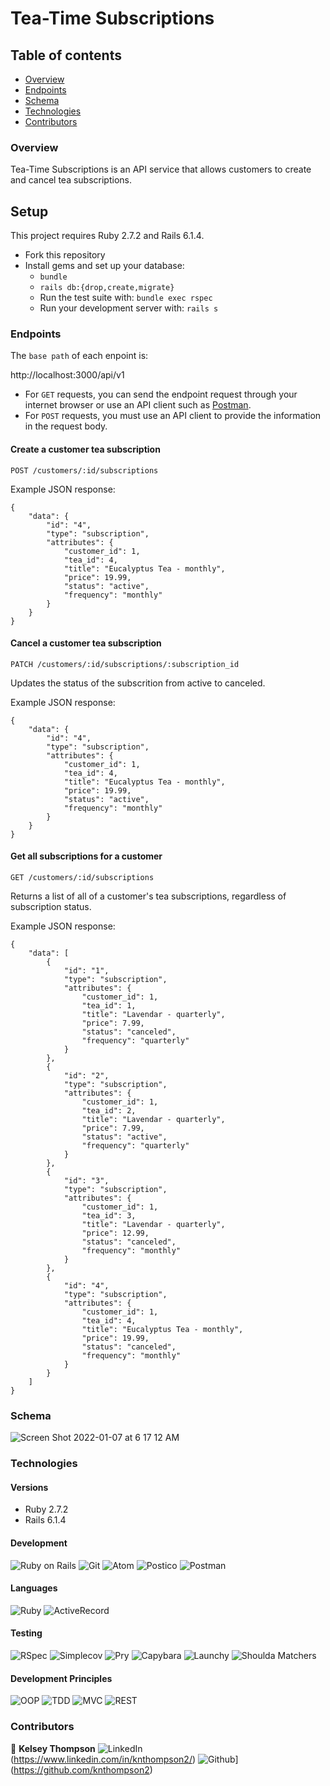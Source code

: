 # Tea-Time Subscriptions

## Table of contents
- [Overview](#overview)
- [Endpoints](#endpoints)
- [Schema](#schema)
- [Technologies](#technologies)
- [Contributors](#contributors)

### Overview

Tea-Time Subscriptions is an API service that allows customers to create and cancel tea subscriptions. 

## Setup

This project requires Ruby 2.7.2 and Rails 6.1.4.
- Fork this repository
- Install gems and set up your database:
  - `bundle`  
  - `rails db:{drop,create,migrate}` 
  - Run the test suite with:  `bundle exec rspec` 
  - Run your development server with: `rails s`

### Endpoints

The `base path` of each enpoint is:

  http://localhost:3000/api/v1
  
  - For `GET` requests, you can send the endpoint request through your internet browser or use an API client such as [Postman](postman).
  - For `POST` requests, you must use an API client to provide the information in the request body. 


#### Create a customer tea subscription

`POST /customers/:id/subscriptions`

Example JSON response:

```
{
    "data": {
        "id": "4",
        "type": "subscription",
        "attributes": {
            "customer_id": 1,
            "tea_id": 4,
            "title": "Eucalyptus Tea - monthly",
            "price": 19.99,
            "status": "active",
            "frequency": "monthly"
        }
    }
}
```

#### Cancel a customer tea subscription

`PATCH /customers/:id/subscriptions/:subscription_id`

Updates the status of the subscrition from active to canceled.

Example JSON response:

```
{
    "data": {
        "id": "4",
        "type": "subscription",
        "attributes": {
            "customer_id": 1,
            "tea_id": 4,
            "title": "Eucalyptus Tea - monthly",
            "price": 19.99,
            "status": "active",
            "frequency": "monthly"
        }
    }
}
```

#### Get all subscriptions for a customer

`GET /customers/:id/subscriptions`

Returns a list of all of a customer's tea subscriptions, regardless of subscription status. 


Example JSON response:

```
{
    "data": [
        {
            "id": "1",
            "type": "subscription",
            "attributes": {
                "customer_id": 1,
                "tea_id": 1,
                "title": "Lavendar - quarterly",
                "price": 7.99,
                "status": "canceled",
                "frequency": "quarterly"
            }
        },
        {
            "id": "2",
            "type": "subscription",
            "attributes": {
                "customer_id": 1,
                "tea_id": 2,
                "title": "Lavendar - quarterly",
                "price": 7.99,
                "status": "active",
                "frequency": "quarterly"
            }
        },
        {
            "id": "3",
            "type": "subscription",
            "attributes": {
                "customer_id": 1,
                "tea_id": 3,
                "title": "Lavendar - quarterly",
                "price": 12.99,
                "status": "canceled",
                "frequency": "monthly"
            }
        },
        {
            "id": "4",
            "type": "subscription",
            "attributes": {
                "customer_id": 1,
                "tea_id": 4,
                "title": "Eucalyptus Tea - monthly",
                "price": 19.99,
                "status": "canceled",
                "frequency": "monthly"
            }
        }
    ]
}

```

### Schema
![Screen Shot 2022-01-07 at 6 17 12 AM](https://user-images.githubusercontent.com/84689917/148549484-4c84b8be-456f-4067-bbc6-a632196874aa.png)

### Technologies

#### Versions
- Ruby 2.7.2
- Rails 6.1.4

#### Development
![Ruby on Rails][ruby-on-rails-badge]
![Git][git-badge]
![Atom][atom-badge]
![Postico][postico-badge]
![Postman][postman-badge]

#### Languages
![Ruby][ruby-badge]
![ActiveRecord][activerecord-badge]

#### Testing
![RSpec][rspec-badge]
![Simplecov][simplecov-badge]
![Pry][pry-badge]
![Capybara][capybara-badge]
![Launchy][launchy-badge]
![Shoulda Matchers][shoulda-matchers-badge]

#### Development Principles
![OOP][oop-badge]
![TDD][tdd-badge]
![MVC][mvc-badge]
![REST][rest-badge]


### Contributors
👤  **Kelsey Thompson**
![LinkedIn][linkedin-badge](https://www.linkedin.com/in/knthompson2/)
![Github][github-badge]](https://github.com/knthompson2)


<!-- Markdown link & img dfn's -->
[linkedin-badge]:         https://img.shields.io/badge/LinkedIn-0077B5?style=for-the-badge&logo=linkedin&logoColor=white
[github-badge]:           https://img.shields.io/badge/GitHub-100000?style=for-the-badge&logo=github&logoColor=white

[atom-badge]:             https://img.shields.io/badge/Atom-66595C.svg?&style=flaste&logo=atom&logoColor=white
[git-badge]:              https://img.shields.io/badge/Git-F05032.svg?&style=flaste&logo=git&logoColor=white
[github-badge]:           https://img.shields.io/badge/GitHub-181717.svg?&style=flaste&logo=github&logoColor=white
[markdown-badge]:         https://img.shields.io/badge/Markdown-000000?style=flat&logo=markdown&logoColor=white
[postgreSQL-badge]:       https://img.shields.io/badge/PostgreSQL-4169E1.svg?&style=flaste&logo=postgresql&logoColor=white
[postico-badge]:          https://img.shields.io/badge/postico-b81818.svg?&style=flaste&logo=rubygems&logoColor=white
[postman-badge]:          https://img.shields.io/badge/Postman-FF6C37?style=flat&logo=Postman&logoColor=white
[ruby-on-rails-badge]:    https://img.shields.io/badge/Ruby%20On%20Rails-b81818.svg?&style=flat&logo=rubyonrails&logoColor=white

<!-- Languages -->
[activerecord-badge]:     https://img.shields.io/badge/ActiveRecord-CC0000.svg?&style=flaste&logo=rubyonrails&logoColor=white
[ruby-badge]:             https://img.shields.io/badge/Ruby-CC0000.svg?&style=flaste&logo=ruby&logoColor=white

<!-- Deployment -->

<!-- Testing -->
[capybara-badge]:         https://img.shields.io/badge/capybara-b81818.svg?&style=flaste&logo=rubygems&logoColor=white
[launchy-badge]:          https://img.shields.io/badge/launchy-b81818.svg?&style=flaste&logo=rubygems&logoColor=white
[pry-badge]:              https://img.shields.io/badge/pry-b81818.svg?&style=flaste&logo=rubygems&logoColor=white
[rspec-badge]:            https://img.shields.io/badge/rspec-b81818.svg?&style=flaste&logo=rubygems&logoColor=white
[shoulda-matchers-badge]: https://img.shields.io/badge/shoulda--matchers-b81818.svg?&style=flaste&logo=rubygems&logoColor=white
[simplecov-badge]:        https://img.shields.io/badge/simplecov-b81818.svg?&style=flaste&logo=rubygems&logoColor=white

<!-- Development Principles -->
[oop-badge]:              https://img.shields.io/badge/OOP-b81818.svg?&style=flaste&logo=OOP&logoColor=white
[tdd-badge]:              https://img.shields.io/badge/TDD-b87818.svg?&style=flaste&logo=TDD&logoColor=white
[mvc-badge]:              https://img.shields.io/badge/MVC-b8b018.svg?&style=flaste&logo=MVC&logoColor=white
[rest-badge]:             https://img.shields.io/badge/REST-33b818.svg?&style=flaste&logo=REST&logoColor=white
